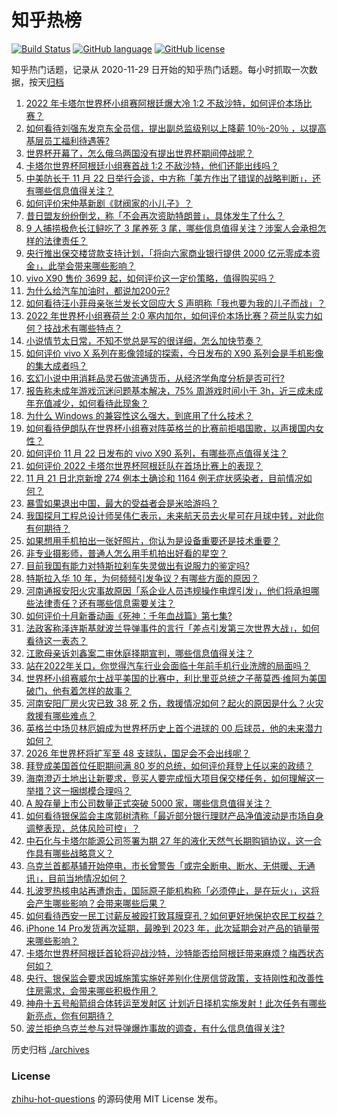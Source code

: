 # 知乎热榜
[![Build Status](https://github.com/ToWeLong/zhihu-hot-questions/workflows/CI/badge.svg)](https://github.com/ToWeLong/zhihu-hot-questions/actions)
[![GitHub language](https://img.shields.io/badge/language-golang-orange.svg)](https://golang.org/)
[![GitHub license](https://img.shields.io/github/license/ToWeLong/zhihu-hot-questions)](https://github.com/ToWeLong/zhihu-hot-questions/blob/main/LICENSE)

知乎热门话题，记录从 2020-11-29 日开始的知乎热门话题。每小时抓取一次数据，按天[归档](./archives)

<!-- BEGIN -->

1. [2022 年卡塔尔世界杯小组赛阿根廷爆大冷 1:2 不敌沙特，如何评价本场比赛？](https://www.zhihu.com/question/568189518)
1. [如何看待刘强东发京东全员信，提出副总监级别以上降薪 10％-20％ ，以提高基层员工福利待遇等?](https://www.zhihu.com/question/568157415)
1. [世界杯开幕了，怎么俄乌两国没有提出世界杯期间停战呢？](https://www.zhihu.com/question/567853220)
1. [卡塔尔世界杯阿根廷小组赛首战 1:2 不敌沙特，他们还能出线吗？](https://www.zhihu.com/question/568213988)
1. [中美防长于 11 月 22 日举行会谈，中方称「美方作出了错误的战略判断」，还有哪些信息值得关注？](https://www.zhihu.com/question/568160479)
1. [如何评价宋仲基新剧《财阀家的小儿子》？](https://www.zhihu.com/question/567804223)
1. [昔日盟友纷纷倒戈，称「不会再次资助特朗普」，具体发生了什么？](https://www.zhihu.com/question/567948902)
1. [9 人捕捞极危长江鲟吃了 3 尾养死 3 尾，哪些信息值得关注？涉案人会承担怎样的法律责任？](https://www.zhihu.com/question/567398961)
1. [央行推出保交楼贷款支持计划，「将向六家商业银行提供 2000 亿元零成本资金」，此举会带来哪些影响？](https://www.zhihu.com/question/568140607)
1. [vivo X90 售价 3699 起，如何评价这一定价策略，值得购买吗？](https://www.zhihu.com/question/568216577)
1. [为什么给汽车加油时，都说加200元?](https://www.zhihu.com/question/567211738)
1. [如何看待汪小菲母亲张兰发长文回应大 S 声明称「我也要为我的儿子而战」？](https://www.zhihu.com/question/568191125)
1. [2022 年世界杯小组赛荷兰 2:0 塞内加尔，如何评价本场比赛？荷兰队实力如何？技战术有哪些特点？](https://www.zhihu.com/question/568031632)
1. [小说情节太日常，不知不觉总是写的很详细，怎么加快节奏？](https://www.zhihu.com/question/567974767)
1. [如何评价 vivo X 系列在影像领域的探索，今日发布的 X90 系列会是手机影像的集大成者吗？](https://www.zhihu.com/question/568154807)
1. [玄幻小说中用消耗品灵石做流通货币，从经济学角度分析是否可行?](https://www.zhihu.com/question/25080674)
1. [报告称未成年游戏沉迷问题基本解决，75% 周游戏时间小于 3h，近三成未成年充值减少，如何看待此现象？](https://www.zhihu.com/question/568183352)
1. [为什么 Windows 的兼容性这么强大，到底用了什么技术？](https://www.zhihu.com/question/266103113)
1. [如何看待伊朗队在世界杯小组赛对阵英格兰的比赛前拒唱国歌，以声援国内女性？](https://www.zhihu.com/question/568076615)
1. [如何评价 11 月 22 日发布的 vivo X90 系列，有哪些亮点值得关注？](https://www.zhihu.com/question/568154590)
1. [如何评价 2022 卡塔尔世界杯阿根廷队在首场比赛上的表现？](https://www.zhihu.com/question/568210677)
1. [11 月 21 日北京新增 274 例本土确诊和 1164 例无症状感染者，目前情况如何？](https://www.zhihu.com/question/568133398)
1. [暴雪如果退出中国，最大的受益者会是米哈游吗？](https://www.zhihu.com/question/567454933)
1. [我国探月工程总设计师吴伟仁表示，未来航天员去火星可在月球中转，对此你有何期待？](https://www.zhihu.com/question/568177918)
1. [如果想用手机拍出一张好照片，你认为是设备重要还是技术重要？](https://www.zhihu.com/question/568154204)
1. [非专业摄影师，普通人怎么用手机拍出好看的星空？](https://www.zhihu.com/question/568153692)
1. [目前我国有能力对特斯拉刹车失灵做出有说服力的鉴定吗?](https://www.zhihu.com/question/567080033)
1. [特斯拉入华 10 年，为何频频引发争议？有哪些方面的原因？](https://www.zhihu.com/question/567257828)
1. [河南通报安阳火灾事故原因「系企业人员违规操作电焊引发」，他们将承担哪些法律责任？还有哪些信息需要关注？](https://www.zhihu.com/question/568166526)
1. [如何评价十月新番动画《死神：千年血战篇》第七集?](https://www.zhihu.com/question/568034857)
1. [法政客称泽连斯基就波兰导弹事件的言行「差点引发第三次世界大战」，如何看待这一表态？](https://www.zhihu.com/question/567963196)
1. [江歌母亲诉刘鑫案二审休庭择期宣判，哪些信息值得关注？](https://www.zhihu.com/question/568156215)
1. [站在2022年关口，你觉得汽车行业会面临十年前手机行业洗牌的局面吗？](https://www.zhihu.com/question/566815255)
1. [世界杯小组赛威尔士战平美国的比赛中，利比里亚总统之子蒂莫西·维阿为美国破门，他有着怎样的故事？](https://www.zhihu.com/question/568132110)
1. [河南安阳厂房火灾已致 38 死 2 伤，救援情况如何？起火的原因是什么？火灾救援有哪些难点？](https://www.zhihu.com/question/568031673)
1. [英格兰中场贝林厄姆成为世界杯历史上首个进球的 00 后球员，他的未来潜力如何？](https://www.zhihu.com/question/568024775)
1. [2026 年世界杯将扩军至 48 支球队，国足会不会出线呢？](https://www.zhihu.com/question/567994926)
1. [拜登成美国首位任职期间满 80 岁的总统，如何评价拜登上任以来的政绩？](https://www.zhihu.com/question/567943033)
1. [海南澄迈土地出让新要求，竞买人要完成恒大项目保交楼任务，如何理解这一举措？这一捆绑模合理吗？](https://www.zhihu.com/question/566034702)
1. [A 股存量上市公司数量正式突破 5000 家，哪些信息值得关注？](https://www.zhihu.com/question/568139541)
1. [如何看待银保监会主席郭树清称「最近部分银行理财产品净值波动是市场自身调整表现，总体风险可控」？](https://www.zhihu.com/question/568014856)
1. [中石化与卡塔尔能源公司签署为期 27 年的液化天然气长期购销协议，这一合作具有哪些战略意义？](https://www.zhihu.com/question/568009749)
1. [乌克兰首都基辅开始停电，市长曾警告「或完全断电、断水、无供暖、无通讯」，目前当地情况如何？](https://www.zhihu.com/question/568027674)
1. [扎波罗热核电站再遭炮击，国际原子能机构称「必须停止，是在玩火」，这将会产生哪些影响？会带来哪些后果？](https://www.zhihu.com/question/567978289)
1. [如何看待西安一民工讨薪反被殴打致耳膜穿孔？如何更好地保护农民工权益？](https://www.zhihu.com/question/568144796)
1. [iPhone 14 Pro发货再次延期，最晚到 2023 年，此次延期会对产品的销量带来哪些影响？](https://www.zhihu.com/question/567770955)
1. [卡塔尔世界杯阿根廷首轮将迎战沙特，沙特能否给阿根廷带来麻烦？梅西状态何如？](https://www.zhihu.com/question/568131559)
1. [央行、银保监会要求因城施策实施好差别化住房信贷政策，支持刚性和改善性住房需求，会带来哪些积极作用？](https://www.zhihu.com/question/567978349)
1. [神舟十五号船箭组合体转运至发射区 计划近日择机实施发射！此次任务有哪些新亮点，你有何期待？](https://www.zhihu.com/question/567993629)
1. [波兰拒绝乌克兰参与对导弹爆炸事故的调查，有什么信息值得关注?](https://www.zhihu.com/question/568202225)

<!-- END -->

历史归档 [./archives](./archives)


### License
[zhihu-hot-questions](https://github.com/towelong/zhihu-hot-questions) 的源码使用 MIT License 发布。